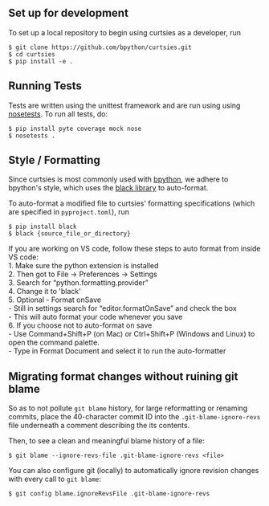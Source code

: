 
## Set up for development
To set up a local repository to begin using curtsies as a developer, run

    $ git clone https://github.com/bpython/curtsies.git
    $ cd curtsies
    $ pip install -e .

## Running Tests
Tests are written using the unittest framework and are run using using [nosetests](https://nose.readthedocs.io/en/latest/). To run all tests, do:

    $ pip install pyte coverage mock nose
    $ nosetests .

## Style / Formatting
Since curtsies is most commonly used with [bpython](https://github.com/bpython), we adhere to bpython's style, which uses  the [black library](https://pypi.org/project/black) to auto-format.

To auto-format a modified file to curtsies' formatting specifications (which are specified in `pyproject.toml`), run

    $ pip install black
    $ black {source_file_or_directory}
    
If you are working on VS code, follow these steps to auto format from inside VS code:  
    1. Make sure the python extension is installed  
    2. Then got to File → Preferences → Settings  
    3. Search for “python.formatting.provider”  
    4. Change it to 'black'  
    5. Optional - Format onSave  
        - Still in settings search for “editor.formatOnSave” and check the box  
        - This will auto format your code whenever you save  
    6. If you choose not to auto-format on save  
        - Use Command+Shift+P (on Mac) or Ctrl+Shift+P (Windows and Linux) to open the command palette.  
        - Type in Format Document and select it to run the auto-formatter  
    
## Migrating format changes without ruining git blame
So as to not pollute `git blame` history, for large reformatting or renaming commits, place the 40-character commit ID into the `.git-blame-ignore-revs` file underneath a comment describing the its contents.

Then, to see a clean and meaningful blame history of a file:

    $ git blame --ignore-revs-file .git-blame-ignore-revs <file>

You can also configure git (locally) to automatically ignore revision changes with every call to `git blame`:

    $ git config blame.ignoreRevsFile .git-blame-ignore-revs



